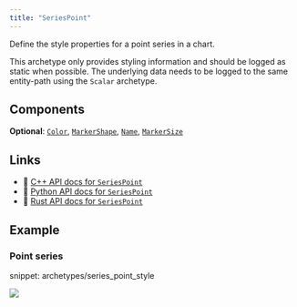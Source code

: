 ```yaml
---
title: "SeriesPoint"
---
```


Define the style properties for a point series in a chart.

This archetype only provides styling information and should be logged as static
when possible. The underlying data needs to be logged to the same entity-path using
the `Scalar` archetype.

## Components

**Optional**: [`Color`](../components/color.md), [`MarkerShape`](../components/marker_shape.md), [`Name`](../components/name.md), [`MarkerSize`](../components/marker_size.md)

## Links
 * 🌊 [C++ API docs for `SeriesPoint`](https://ref.rerun.io/docs/cpp/stable/structrerun_1_1archetypes_1_1SeriesPoint.html)
 * 🐍 [Python API docs for `SeriesPoint`](https://ref.rerun.io/docs/python/stable/common/archetypes#rerun.archetypes.SeriesPoint)
 * 🦀 [Rust API docs for `SeriesPoint`](https://docs.rs/rerun/latest/rerun/archetypes/struct.SeriesPoint.html)

## Example

### Point series

snippet: archetypes/series_point_style

<picture data-inline-viewer="snippets/series_point_style">
  <source media="(max-width: 480px)" srcset="https://static.rerun.io/series_point_style/82207a705da6c086b28ce161db1db9e8b12258b7/480w.png">
  <source media="(max-width: 768px)" srcset="https://static.rerun.io/series_point_style/82207a705da6c086b28ce161db1db9e8b12258b7/768w.png">
  <source media="(max-width: 1024px)" srcset="https://static.rerun.io/series_point_style/82207a705da6c086b28ce161db1db9e8b12258b7/1024w.png">
  <source media="(max-width: 1200px)" srcset="https://static.rerun.io/series_point_style/82207a705da6c086b28ce161db1db9e8b12258b7/1200w.png">
  <img src="https://static.rerun.io/series_point_style/82207a705da6c086b28ce161db1db9e8b12258b7/full.png">
</picture>

